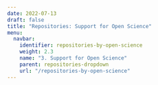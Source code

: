```yaml
---
date: 2022-07-13
draft: false
title: "Repositories: Support for Open Science"
menu:
  navbar:
    identifier: repositories-by-open-science
    weight: 2.3
    name: "3. Support for Open Science"
    parent: repositories-dropdown
    url: "/repositories-by-open-science"
---
```




